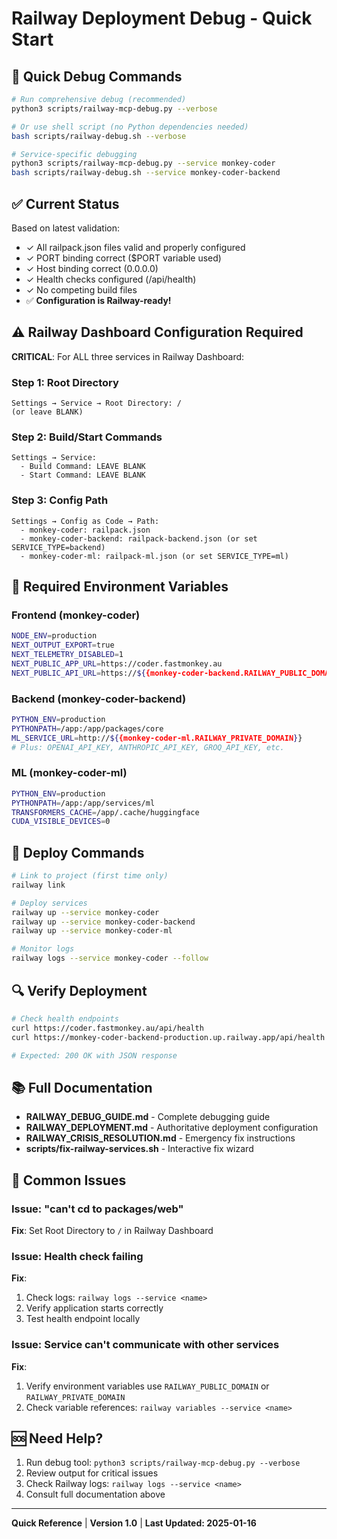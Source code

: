 # Railway Deployment Debug - Quick Start

## 🚨 Quick Debug Commands

```bash
# Run comprehensive debug (recommended)
python3 scripts/railway-mcp-debug.py --verbose

# Or use shell script (no Python dependencies needed)
bash scripts/railway-debug.sh --verbose

# Service-specific debugging
python3 scripts/railway-mcp-debug.py --service monkey-coder
bash scripts/railway-debug.sh --service monkey-coder-backend
```

## ✅ Current Status

Based on latest validation:
- ✓ All railpack.json files valid and properly configured
- ✓ PORT binding correct ($PORT variable used)
- ✓ Host binding correct (0.0.0.0)
- ✓ Health checks configured (/api/health)
- ✓ No competing build files
- ✅ **Configuration is Railway-ready!**

## ⚠️ Railway Dashboard Configuration Required

**CRITICAL**: For ALL three services in Railway Dashboard:

### Step 1: Root Directory
```
Settings → Service → Root Directory: /
(or leave BLANK)
```

### Step 2: Build/Start Commands
```
Settings → Service:
  - Build Command: LEAVE BLANK
  - Start Command: LEAVE BLANK
```

### Step 3: Config Path
```
Settings → Config as Code → Path:
  - monkey-coder: railpack.json
  - monkey-coder-backend: railpack-backend.json (or set SERVICE_TYPE=backend)
  - monkey-coder-ml: railpack-ml.json (or set SERVICE_TYPE=ml)
```

## 🔧 Required Environment Variables

### Frontend (monkey-coder)
```bash
NODE_ENV=production
NEXT_OUTPUT_EXPORT=true
NEXT_TELEMETRY_DISABLED=1
NEXT_PUBLIC_APP_URL=https://coder.fastmonkey.au
NEXT_PUBLIC_API_URL=https://${{monkey-coder-backend.RAILWAY_PUBLIC_DOMAIN}}
```

### Backend (monkey-coder-backend)
```bash
PYTHON_ENV=production
PYTHONPATH=/app:/app/packages/core
ML_SERVICE_URL=http://${{monkey-coder-ml.RAILWAY_PRIVATE_DOMAIN}}
# Plus: OPENAI_API_KEY, ANTHROPIC_API_KEY, GROQ_API_KEY, etc.
```

### ML (monkey-coder-ml)
```bash
PYTHON_ENV=production
PYTHONPATH=/app:/app/services/ml
TRANSFORMERS_CACHE=/app/.cache/huggingface
CUDA_VISIBLE_DEVICES=0
```

## 🚀 Deploy Commands

```bash
# Link to project (first time only)
railway link

# Deploy services
railway up --service monkey-coder
railway up --service monkey-coder-backend
railway up --service monkey-coder-ml

# Monitor logs
railway logs --service monkey-coder --follow
```

## 🔍 Verify Deployment

```bash
# Check health endpoints
curl https://coder.fastmonkey.au/api/health
curl https://monkey-coder-backend-production.up.railway.app/api/health

# Expected: 200 OK with JSON response
```

## 📚 Full Documentation

- **RAILWAY_DEBUG_GUIDE.md** - Complete debugging guide
- **RAILWAY_DEPLOYMENT.md** - Authoritative deployment configuration
- **RAILWAY_CRISIS_RESOLUTION.md** - Emergency fix instructions
- **scripts/fix-railway-services.sh** - Interactive fix wizard

## 🐛 Common Issues

### Issue: "can't cd to packages/web"
**Fix**: Set Root Directory to `/` in Railway Dashboard

### Issue: Health check failing
**Fix**:
1. Check logs: `railway logs --service <name>`
2. Verify application starts correctly
3. Test health endpoint locally

### Issue: Service can't communicate with other services
**Fix**:
1. Verify environment variables use `RAILWAY_PUBLIC_DOMAIN` or `RAILWAY_PRIVATE_DOMAIN`
2. Check variable references: `railway variables --service <name>`

## 🆘 Need Help?

1. Run debug tool: `python3 scripts/railway-mcp-debug.py --verbose`
2. Review output for critical issues
3. Check Railway logs: `railway logs --service <name>`
4. Consult full documentation above

---

**Quick Reference** | **Version 1.0** | **Last Updated: 2025-01-16**
